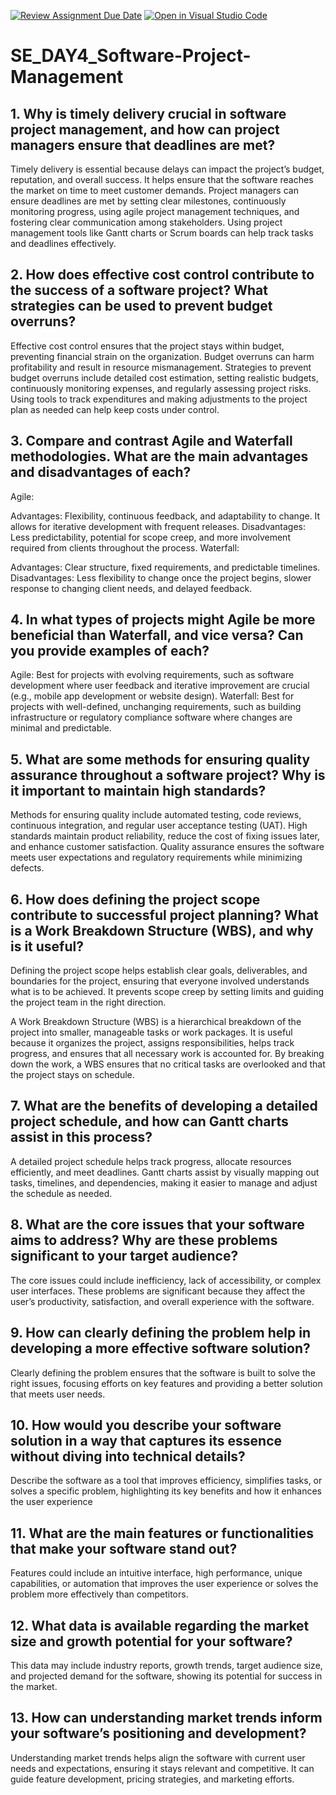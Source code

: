 [![Review Assignment Due Date](https://classroom.github.com/assets/deadline-readme-button-22041afd0340ce965d47ae6ef1cefeee28c7c493a6346c4f15d667ab976d596c.svg)](https://classroom.github.com/a/9pw6JKcu)
[![Open in Visual Studio Code](https://classroom.github.com/assets/open-in-vscode-2e0aaae1b6195c2367325f4f02e2d04e9abb55f0b24a779b69b11b9e10269abc.svg)](https://classroom.github.com/online_ide?assignment_repo_id=17212840&assignment_repo_type=AssignmentRepo)
# SE_DAY4_Software-Project-Management
## 1. Why is timely delivery crucial in software project management, and how can project managers ensure that deadlines are met?

Timely delivery is essential because delays can impact the project’s budget, reputation, and overall success. It helps ensure that the software reaches the market on time to meet customer demands. Project managers can ensure deadlines are met by setting clear milestones, continuously monitoring progress, using agile project management techniques, and fostering clear communication among stakeholders. Using project management tools like Gantt charts or Scrum boards can help track tasks and deadlines effectively.


## 2. How does effective cost control contribute to the success of a software project? What strategies can be used to prevent budget overruns?

Effective cost control ensures that the project stays within budget, preventing financial strain on the organization. Budget overruns can harm profitability and result in resource mismanagement. Strategies to prevent budget overruns include detailed cost estimation, setting realistic budgets, continuously monitoring expenses, and regularly assessing project risks. Using tools to track expenditures and making adjustments to the project plan as needed can help keep costs under control.

## 3. Compare and contrast Agile and Waterfall methodologies. What are the main advantages and disadvantages of each?

Agile:

Advantages: Flexibility, continuous feedback, and adaptability to change. It allows for iterative development with frequent releases.
Disadvantages: Less predictability, potential for scope creep, and more involvement required from clients throughout the process.
Waterfall:

Advantages: Clear structure, fixed requirements, and predictable timelines.
Disadvantages: Less flexibility to change once the project begins, slower response to changing client needs, and delayed feedback.

## 4. In what types of projects might Agile be more beneficial than Waterfall, and vice versa? Can you provide examples of each?

Agile: Best for projects with evolving requirements, such as software development where user feedback and iterative improvement are crucial (e.g., mobile app development or website design).
Waterfall: Best for projects with well-defined, unchanging requirements, such as building infrastructure or regulatory compliance software where changes are minimal and predictable.

## 5. What are some methods for ensuring quality assurance throughout a software project? Why is it important to maintain high standards?

Methods for ensuring quality include automated testing, code reviews, continuous integration, and regular user acceptance testing (UAT). High standards maintain product reliability, reduce the cost of fixing issues later, and enhance customer satisfaction. Quality assurance ensures the software meets user expectations and regulatory requirements while minimizing defects.

## 6. How does defining the project scope contribute to successful project planning? What is a Work Breakdown Structure (WBS), and why is it useful?
Defining the project scope helps establish clear goals, deliverables, and boundaries for the project, ensuring that everyone involved understands what is to be achieved. It prevents scope creep by setting limits and guiding the project team in the right direction.

A Work Breakdown Structure (WBS) is a hierarchical breakdown of the project into smaller, manageable tasks or work packages. It is useful because it organizes the project, assigns responsibilities, helps track progress, and ensures that all necessary work is accounted for. By breaking down the work, a WBS ensures that no critical tasks are overlooked and that the project stays on schedule.

## 7. What are the benefits of developing a detailed project schedule, and how can Gantt charts assist in this process?

A detailed project schedule helps track progress, allocate resources efficiently, and meet deadlines. Gantt charts assist by visually mapping out tasks, timelines, and dependencies, making it easier to manage and adjust the schedule as needed.


## 8. What are the core issues that your software aims to address? Why are these problems significant to your target audience?

The core issues could include inefficiency, lack of accessibility, or complex user interfaces. These problems are significant because they affect the user’s productivity, satisfaction, and overall experience with the software.

## 9. How can clearly defining the problem help in developing a more effective software solution?

Clearly defining the problem ensures that the software is built to solve the right issues, focusing efforts on key features and providing a better solution that meets user needs. 

## 10. How would you describe your software solution in a way that captures its essence without diving into technical details?

Describe the software as a tool that improves efficiency, simplifies tasks, or solves a specific problem, highlighting its key benefits and how it enhances the user experience

## 11. What are the main features or functionalities that make your software stand out?

Features could include an intuitive interface, high performance, unique capabilities, or automation that improves the user experience or solves the problem more effectively than competitors.

## 12. What data is available regarding the market size and growth potential for your software?

This data may include industry reports, growth trends, target audience size, and projected demand for the software, showing its potential for success in the market.

## 13. How can understanding market trends inform your software’s positioning and development?

Understanding market trends helps align the software with current user needs and expectations, ensuring it stays relevant and competitive. It can guide feature development, pricing strategies, and marketing efforts.
